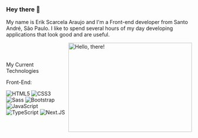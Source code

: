 ### Hey there 👋

My name is Erik Scarcela Araujo and I'm a Front-end developer from Santo André, São Paulo. I like to spend several hours of my day developing applications that look good and are useful.

<a href="#">
<img src="https://www.icegif.com/wp-content/uploads/2023/08/icegif-224.gif" title="hello" width="335" height="243" align="right" alt="Hello, there!">
</a>

<br><br><br>
My Current Technologies

Front-End: 

![HTML5](https://img.shields.io/badge/-HTML5-232323?style=flat&labelColor=E34F26&logo=html5&logoColor=ffffff)
![CSS3](https://img.shields.io/badge/-CSS3-232323?style=flat&labelColor=1572B6&logo=css3&logoColor=ffffff)
![Sass](https://img.shields.io/badge/-Sass-232323?style=flat&labelColor=CC6699&logo=sass&logoColor=ffffff)
![Bootstrap](https://img.shields.io/badge/-Bootstrap-232323?style=flat&labelColor=7952B3&logo=bootstrap&logoColor=ffffff)
![JavaScript](https://img.shields.io/badge/-JavaScript-232323?style=flat&labelColor=000000&logo=javascript&logoColor=F7DF1E)
![TypeScript](https://img.shields.io/badge/-TypeScript-232323?style=flat&labelColor=000000&logo=typescript&logoColor=3178C6)
![Next.JS](https://camo.githubusercontent.com/a6b8422a2c80337664f2ab135f016bb3d800409adee4ec19f1795dccab4cc550/68747470733a2f2f696d672e736869656c64732e696f2f62616467652f2d4e6578744a532d3233323332333f7374796c653d666c6174266c6162656c436f6c6f723d303030303030266c6f676f3d6e657874646f746a73266c6f676f436f6c6f723d666666666666)

